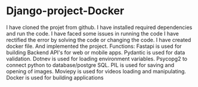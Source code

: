 # Django-project-Docker
I have cloned the projet from github.
I have installed required  dependencies and run the code.
I have faced some issues in running the code I have rectified the error by solving the code or changing the code.
I have created docker file.
And implemented the project.
Functions:
Fastapi is used for building Backend API's for web or mobile apps.
Pydantic is used for data validation.
Dotnev is used for loading environment variables.
Psycopg2 to connect python to database/postgre SQL.
PIL is used for saving and opening of images.
Moviepy is used for videos loading and manipulating.
Docker is used for building applications
